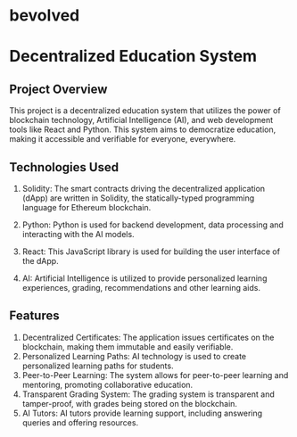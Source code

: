# bevolved
# Decentralized Education System

## Project Overview
This project is a decentralized education system that utilizes the power of blockchain technology, Artificial Intelligence (AI), and web development tools like React and Python. This system aims to democratize education, making it accessible and verifiable for everyone, everywhere.

## Technologies Used
1. Solidity: The smart contracts driving the decentralized application (dApp) are written in Solidity, the statically-typed programming language for Ethereum blockchain.

2. Python: Python is used for backend development, data processing and interacting with the AI models.

3. React: This JavaScript library is used for building the user interface of the dApp.

4. AI: Artificial Intelligence is utilized to provide personalized learning experiences, grading, recommendations and other learning aids.

## Features

1. Decentralized Certificates: The application issues certificates on the blockchain, making them immutable and easily verifiable.
2. Personalized Learning Paths: AI technology is used to create personalized learning paths for students.
3. Peer-to-Peer Learning: The system allows for peer-to-peer learning and mentoring, promoting collaborative education.
4. Transparent Grading System: The grading system is transparent and tamper-proof, with grades being stored on the blockchain.
5. AI Tutors: AI tutors provide learning support, including answering queries and offering resources.
